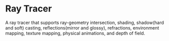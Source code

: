 # Ray Tracer
A ray tracer that supports ray-geometry intersection, shading, shadow(hard and soft) casting, reflections(mirror and glossy), refractions,
environment mapping, texture mapping, physical animations, and depth of field.